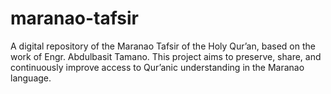 # maranao-tafsir
A digital repository of the Maranao Tafsir of the Holy Qur’an, based on the work of Engr. Abdulbasit Tamano. This project aims to preserve, share, and continuously improve access to Qur’anic understanding in the Maranao language.

